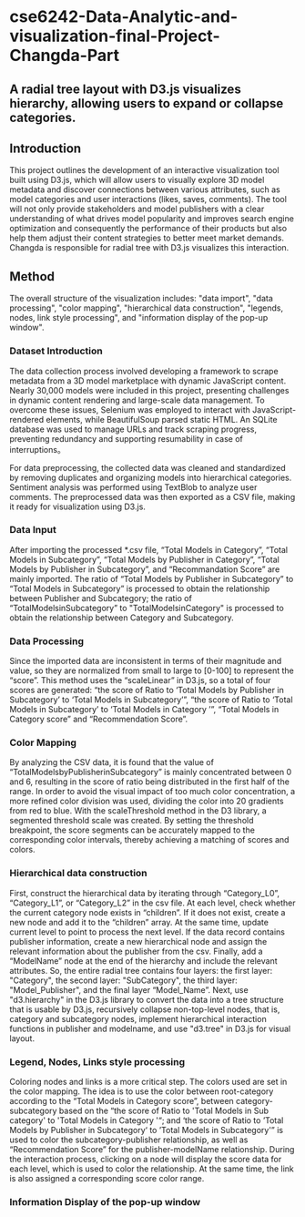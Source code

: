 # cse6242-Data-Analytic-and-visualization-final-Project-Changda-Part
## A radial tree layout with D3.js visualizes  hierarchy, allowing users to expand or collapse categories. 

## Introduction
This project outlines the development of an interactive visualization tool built using D3.js, which will allow users to visually explore 3D model metadata and discover connections between various attributes, such as model categories and user interactions (likes, saves, comments). The tool will not only provide stakeholders and model publishers with a clear understanding of what drives model popularity and improves search engine optimization and consequently the performance of their products but also help them adjust their content strategies to better meet market demands. Changda is responsible for radial tree with D3.js visualizes this interaction.

## Method
The overall structure of the visualization includes:  "data import", "data processing", "color mapping", "hierarchical data construction", "legends, nodes, link style processing", and "information display of the pop-up window".

### Dataset Introduction  
The data collection process involved developing a framework to scrape metadata from a 3D model marketplace with dynamic JavaScript content. Nearly 30,000 models were included in this project, presenting challenges in dynamic content rendering and large-scale data management. To overcome these issues, Selenium was employed to interact with JavaScript-rendered elements, while BeautifulSoup parsed static HTML. An SQLite database was used to manage URLs and track scraping progress, preventing redundancy and supporting resumability in case of interruptions。

For data preprocessing, the collected data was cleaned and standardized by removing duplicates and organizing models into hierarchical categories. Sentiment analysis was performed using TextBlob to analyze user comments. The preprocessed data was then exported as a CSV file, making it ready for visualization using D3.js. 

### Data Input
After importing the processed *.csv file, “Total Models in Category”, “Total Models in Subcategory”, “Total Models by Publisher in Category”, “Total Models by Publisher in Subcategory”, and “Recommandation Score” are mainly imported. The ratio of “Total Models by Publisher in Subcategory” to “Total Models in Subcategory” is processed to obtain the relationship between Publisher and Subcategory; the ratio of “TotalModelsinSubcategory” to "TotalModelsinCategory" is processed to obtain the relationship between Category and Subcategory.

### Data Processing
Since the imported data  are inconsistent in terms of their magnitude and value, so they are normalized from small to large to [0-100] to represent the “score”. This method uses the “scaleLinear” in D3.js, so a total of four scores are generated: “the score of  Ratio to ‘Total Models by Publisher in Subcategory’ to ‘Total Models in Subcategory’”, “the score of Ratio to ‘Total Models in Subcategory’ to ‘Total Models in Category ’”, “Total Models in Category score” and “Recommendation Score”.

### Color Mapping
By analyzing the CSV data, it is found that the value of “TotalModelsbyPublisherinSubcategory” is mainly concentrated between 0 and 6, resulting in the score of ratio being distributed in the first half of the range. In order to avoid the visual impact of too much color concentration, a more refined color division was used, dividing the color into 20 gradients from red to blue. With the scaleThreshold method in the D3 library, a segmented threshold scale was created. By setting the threshold breakpoint, the score segments can be accurately mapped to the corresponding color intervals, thereby achieving a matching of scores and colors.

### Hierarchical data construction
First, construct the hierarchical data by iterating through “Category_L0”, “Category_L1”, or “Category_L2” in the csv file. At each level, check whether the current category node exists in “children”. If it does not exist, create a new node and add it to the “children” array. At the same time, update current level to point to   process the next level. If the data record contains publisher information, create a new hierarchical node and assign the relevant information about the publisher from the csv. Finally, add a “ModelName” node at the end of the hierarchy and include the relevant attributes. So, the entire radial tree contains four layers: the first layer: "Category", the second layer: "SubCategory", the third layer: "Model_Publisher", and the final layer “Model_Name”. Next, use "d3.hierarchy" in the D3.js library to convert the data into a tree structure that is usable by D3.js, recursively collapse non-top-level nodes, that is, category and subcategory nodes, implement hierarchical interaction functions in publisher and modelname, and use "d3.tree" in D3.js for visual layout.
### Legend, Nodes, Links style processing
Coloring nodes and links is a more critical step. The colors used are set in the color mapping. The idea is to use the color between root-category according to the “Total Models in Category score”, between category-subcategory based on the “the score of Ratio to 'Total Models in Sub category' to 'Total Models in Category '“; and ‘the score of Ratio to ’Total Models by Publisher in Subcategory‘ to ’Total Models in Subcategory'” is used to color the subcategory-publisher relationship, as well as “Recommendation Score” for the publisher-modelName relationship. During the interaction process, clicking on a node will display the score data for each level, which is used to color the relationship. At the same time, the link is also assigned a corresponding score color range.
### Information Display of the pop-up window

